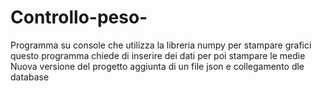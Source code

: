 # Controllo-peso-
Programma su console che utilizza la libreria numpy per stampare grafici
questo programma chiede di inserire dei dati per poi stampare le medie
Nuova versione del progetto aggiunta di un file json e collegamento dle database
